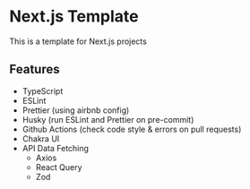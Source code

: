 # Next.js Template

This is a template for Next.js projects

## Features

- TypeScript
- ESLint
- Prettier (using airbnb config)
- Husky (run ESLint and Prettier on pre-commit)
- Github Actions (check code style & errors on pull requests)
- Chakra UI
- API Data Fetching
  - Axios
  - React Query
  - Zod
